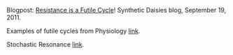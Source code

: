 Blogpost: [Resistance is a Futile Cycle](https://syntheticdaisies.blogspot.com/2011/09/resistance-is-futile-cycle.html)! Synthetic Daisies blog, September 19, 2011.

Examples of futile cycles from Physiology  [link](https://www.sciencedirect.com/topics/biochemistry-genetics-and-molecular-biology/futile-cycle).

Stochastic Resonance  [link](https://en.wikipedia.org/wiki/Stochastic_resonance).



